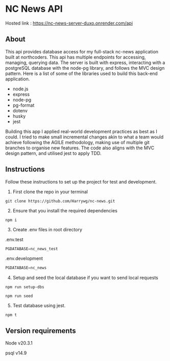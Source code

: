 # NC News API

Hosted link : https://nc-news-server-duxo.onrender.com/api

## About

This api provides database access for my full-stack nc-news application built at northcoders. This api has multiple endpoints for accessing, managing, querying data. The server is built with express, interacting with a postgreSQL database with the node-pg library, and follows the MVC design pattern. Here is a list of some of the libraries used to build this back-end application.

- node.js
- express
- node-pg
- pg-format
- dotenv
- husky
- jest

Building this app I applied real-world development practices as best as I could. I tried to make small incremental changes akin to what a team would achieve following the AGILE methodology, making use of multiple git branches to organise new features. The code also aligns with the MVC design pattern, and utilised jest to apply TDD.

## Instructions

Follow these instructions to set up the project for test and development.

1. First clone the repo in your terminal

```
git clone https://github.com/Harrywg/nc-news.git
```

2. Ensure that you install the required dependencies

```
npm i
```

3. Create .env files in root directory

.env.test

```sql
PGDATABASE=nc_news_test
```

.env.development

```sql
PGDATABASE=nc_news
```

4. Setup and seed the local database if you want to send local requests

```
npm run setup-dbs

npm run seed
```

5. Test database using jest.

```
npm t
```

## Version requirements

Node v20.3.1

psql v14.9
